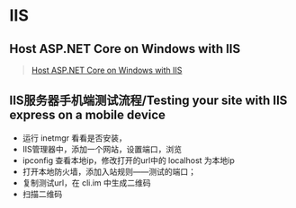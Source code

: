 # IIS

## Host ASP.NET Core on Windows with IIS
> [Host ASP.NET Core on Windows with IIS](https://docs.microsoft.com/en-us/aspnet/core/host-and-deploy/iis/?tabs=aspnetcore2x)

## IIS服务器手机端测试流程/Testing your site with IIS express on a mobile device
- 运行 inetmgr 看看是否安装，
- IIS管理器中，添加一个网站，设置端口，浏览
- ipconfig 查看本地ip，修改打开的url中的 localhost 为本地ip
- 打开本地防火墙，添加入站规则——测试的端口；
- 复制测试url，在 cli.im 中生成二维码
- 扫描二维码
